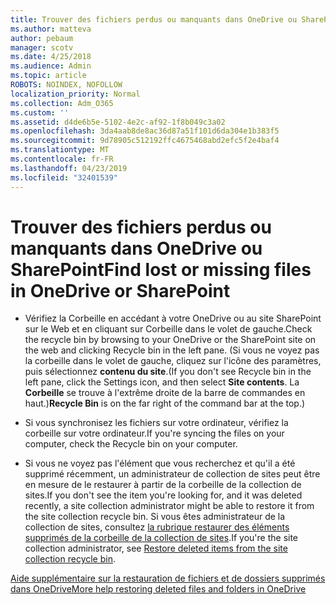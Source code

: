 ```yaml
---
title: Trouver des fichiers perdus ou manquants dans OneDrive ou SharePoint
ms.author: matteva
author: pebaum
manager: scotv
ms.date: 4/25/2018
ms.audience: Admin
ms.topic: article
ROBOTS: NOINDEX, NOFOLLOW
localization_priority: Normal
ms.collection: Adm_O365
ms.custom: ''
ms.assetid: d4de6b5e-5102-4e2c-af92-1f8b049c3a02
ms.openlocfilehash: 3da4aab8de8ac36d87a51f101d6da304e1b383f5
ms.sourcegitcommit: 9d78905c512192ffc4675468abd2efc5f2e4baf4
ms.translationtype: MT
ms.contentlocale: fr-FR
ms.lasthandoff: 04/23/2019
ms.locfileid: "32401539"
---
```

# <a name="find-lost-or-missing-files-in-onedrive-or-sharepoint"></a><span data-ttu-id="eda3b-102">Trouver des fichiers perdus ou manquants dans OneDrive ou SharePoint</span><span class="sxs-lookup"><span data-stu-id="eda3b-102">Find lost or missing files in OneDrive or SharePoint</span></span>

- <span data-ttu-id="eda3b-103">Vérifiez la Corbeille en accédant à votre OneDrive ou au site SharePoint sur le Web et en cliquant sur Corbeille dans le volet de gauche.</span><span class="sxs-lookup"><span data-stu-id="eda3b-103">Check the recycle bin by browsing to your OneDrive or the SharePoint site on the web and clicking Recycle bin in the left pane.</span></span> <span data-ttu-id="eda3b-104">(Si vous ne voyez pas la corbeille dans le volet de gauche, cliquez sur l'icône des paramètres, puis sélectionnez **contenu du site**.</span><span class="sxs-lookup"><span data-stu-id="eda3b-104">(If you don't see Recycle bin in the left pane, click the Settings icon, and then select **Site contents**.</span></span> <span data-ttu-id="eda3b-105">La **Corbeille** se trouve à l'extrême droite de la barre de commandes en haut.)</span><span class="sxs-lookup"><span data-stu-id="eda3b-105">**Recycle Bin** is on the far right of the command bar at the top.)</span></span> 
    
- <span data-ttu-id="eda3b-106">Si vous synchronisez les fichiers sur votre ordinateur, vérifiez la corbeille sur votre ordinateur.</span><span class="sxs-lookup"><span data-stu-id="eda3b-106">If you're syncing the files on your computer, check the Recycle bin on your computer.</span></span> 
    
- <span data-ttu-id="eda3b-107">Si vous ne voyez pas l'élément que vous recherchez et qu'il a été supprimé récemment, un administrateur de collection de sites peut être en mesure de le restaurer à partir de la corbeille de la collection de sites.</span><span class="sxs-lookup"><span data-stu-id="eda3b-107">If you don't see the item you're looking for, and it was deleted recently, a site collection administrator might be able to restore it from the site collection recycle bin.</span></span> <span data-ttu-id="eda3b-108">Si vous êtes administrateur de la collection de sites, consultez [la rubrique restaurer des éléments supprimés de la corbeille de la collection de sites](https://go.microsoft.com/fwlink/?linkid=866439).</span><span class="sxs-lookup"><span data-stu-id="eda3b-108">If you're the site collection administrator, see [Restore deleted items from the site collection recycle bin](https://go.microsoft.com/fwlink/?linkid=866439).</span></span>
    
[<span data-ttu-id="eda3b-109">Aide supplémentaire sur la restauration de fichiers et de dossiers supprimés dans OneDrive</span><span class="sxs-lookup"><span data-stu-id="eda3b-109">More help restoring deleted files and folders in OneDrive</span></span>](https://go.microsoft.com/fwlink/?linkid=872872)
  

